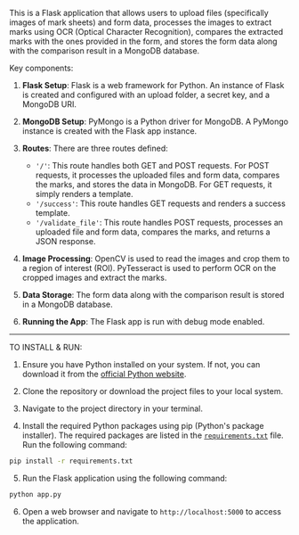 This is a Flask application that allows users to upload files (specifically images of mark sheets) and form data, processes the images to extract marks using OCR (Optical Character Recognition), compares the extracted marks with the ones provided in the form, and stores the form data along with the comparison result in a MongoDB database.

Key components:

1. **Flask Setup**: Flask is a web framework for Python. An instance of Flask is created and configured with an upload folder, a secret key, and a MongoDB URI.

2. **MongoDB Setup**: PyMongo is a Python driver for MongoDB. A PyMongo instance is created with the Flask app instance.

3. **Routes**: There are three routes defined:
   - `'/'`: This route handles both GET and POST requests. For POST requests, it processes the uploaded files and form data, compares the marks, and stores the data in MongoDB. For GET requests, it simply renders a template.
   - `'/success'`: This route handles GET requests and renders a success template.
   - `'/validate_file'`: This route handles POST requests, processes an uploaded file and form data, compares the marks, and returns a JSON response.

4. **Image Processing**: OpenCV is used to read the images and crop them to a region of interest (ROI). PyTesseract is used to perform OCR on the cropped images and extract the marks.

5. **Data Storage**: The form data along with the comparison result is stored in a MongoDB database.

6. **Running the App**: The Flask app is run with debug mode enabled.

-----------------------------------------------------------------------------------------------

TO INSTALL & RUN:

1. Ensure you have Python installed on your system. If not, you can download it from the [official Python website](https://www.python.org/downloads/).

2. Clone the repository or download the project files to your local system.

3. Navigate to the project directory in your terminal.

4. Install the required Python packages using pip (Python's package installer). The required packages are listed in the [`requirements.txt`](command:_github.copilot.openRelativePath?%5B%22requirements.txt%22%5D "requirements.txt") file. Run the following command:

```sh
pip install -r requirements.txt
```

5. Run the Flask application using the following command:

```sh
python app.py
```

6. Open a web browser and navigate to `http://localhost:5000` to access the application.

